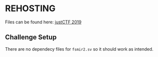 # REHOSTING

Files can be found here: [justCTF 2019](https://github.com/justcatthefish/justctf-2019/tree/master/challenges/re_fsmir-2)

## Challenge Setup
There are no dependecy files for `fsmir2.sv` so it should work as intended.
